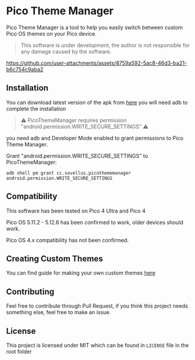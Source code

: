 # Pico Theme Manager

Pico Theme Manager is a tool to help you easily switch between custom Pico OS themes on your Pico device.

> This software is under development, the author is not responsible for any damage caused by the software.

https://github.com/user-attachments/assets/8759a592-5ac8-46d3-ba21-b6c754c9aba2

## Installation

You can download latest version of the apk from [here](https://github.com/Nyabsi/PicoThemeManager/releases) you will need adb to complete the installation

> ⚠️ PicoThemeManager requires permission "android.permission.WRITE_SECURE_SETTINGS" ⚠️

you need adb and Developer Mode enabled to grant permissions to Pico Theme Manager.

Grant "android.permission.WRITE_SECURE_SETTINGS" to PicoThemeManager:

```
adb shell pm grant cc.sovellus.picothememanager android.permission.WRITE_SECURE_SETTINGS
```

## Compatibility

This software has been tested on Pico 4 Ultra and Pico 4

Pico OS 5.11.2 - 5.12.6 has been confirmed to work, older devices should work.

Pico OS 4.x compatibility has not been confirmed.

## Creating Custom Themes

You can find guide for making your own custom themes [here](https://gist.github.com/Nyabsi/c14bd38d03d6dc44721779c182762627)

## Contributing

Feel free to contribute through Pull Request, if you think this project needs something else, feel free to make an issue.

## License

This project is licensed under MIT which can be found in `LICENSE` file in the root folder
